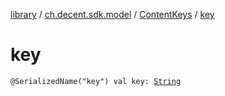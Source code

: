 [library](../../index.md) / [ch.decent.sdk.model](../index.md) / [ContentKeys](index.md) / [key](./key.md)

# key

`@SerializedName("key") val key: `[`String`](https://kotlinlang.org/api/latest/jvm/stdlib/kotlin/-string/index.html)